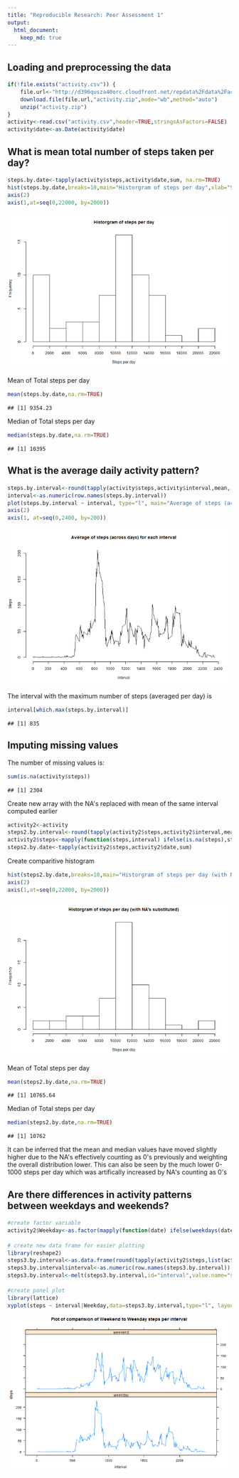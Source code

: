 ```yaml
---
title: "Reproducible Research: Peer Assessment 1"
output: 
  html_document:
    keep_md: true
---
```



## Loading and preprocessing the data

```r
if(!file.exists("activity.csv")) {
    file.url<-"http://d396qusza40orc.cloudfront.net/repdata%2Fdata%2Factivity.zip"
    download.file(file.url,"activity.zip",mode="wb",method="auto")
    unzip("activity.zip")
}
activity<-read.csv("activity.csv",header=TRUE,stringsAsFactors=FALSE)
activity$date<-as.Date(activity$date)
```

## What is mean total number of steps taken per day?

```r
steps.by.date<-tapply(activity$steps,activity$date,sum, na.rm=TRUE)
hist(steps.by.date,breaks=10,main="Historgram of steps per day",xlab="Steps per day",axes=F)
axis(2)
axis(1,at=seq(0,22000, by=2000))
```

![plot of chunk unnamed-chunk-1](figure/unnamed-chunk-1-1.png) 

Mean of Total steps per day

```r
mean(steps.by.date,na.rm=TRUE)
```

```
## [1] 9354.23
```

Median of Total steps per day

```r
median(steps.by.date,na.rm=TRUE)
```

```
## [1] 10395
```


## What is the average daily activity pattern?

```r
steps.by.interval<-round(tapply(activity$steps,activity$interval,mean, na.rm=TRUE))
interval<-as.numeric(row.names(steps.by.interval))
plot(steps.by.interval ~ interval, type="l", main="Average of steps (across days) for each interval",ylab="Steps", axes=FALSE)
axis(2)
axis(1, at=seq(0,2400, by=200))
```

![plot of chunk unnamed-chunk-4](figure/unnamed-chunk-4-1.png) 

The interval with the maximum number of steps (averaged per day) is

```r
interval[which.max(steps.by.interval)]
```

```
## [1] 835
```
## Imputing missing values
The number of missing values is:

```r
sum(is.na(activity$steps))
```

```
## [1] 2304
```

Create new array with the NA's replaced with mean of the same interval computed earlier

```r
activity2<-activity
steps2.by.interval<-round(tapply(activity2$steps,activity2$interval,mean))
activity2$steps<-mapply(function(steps,interval) ifelse(is.na(steps),steps.by.interval[as.character(interval)],steps),steps=activity2$steps,interval=activity2$interval)
steps2.by.date<-tapply(activity2$steps,activity2$date,sum)
```

Create comparitive histogram

```r
hist(steps2.by.date,breaks=10,main="Historgram of steps per day (with NA's substituted)",xlab="Steps per day",axes=F)
axis(2)
axis(1,at=seq(0,22000, by=2000))
```

![plot of chunk unnamed-chunk-8](figure/unnamed-chunk-8-1.png) 

Mean of Total steps per day

```r
mean(steps2.by.date,na.rm=TRUE)
```

```
## [1] 10765.64
```

Median of Total steps per day

```r
median(steps2.by.date,na.rm=TRUE)
```

```
## [1] 10762
```
It can be inferred that the mean and median values have moved slightly higher due to the NA's effectively counting as 0's previously and weighting the overall distribution lower. This can also be seen by the much lower 0-1000 steps per day which was artifically increased by NA's counting as 0's




## Are there differences in activity patterns between weekdays and weekends?

```r
#create factor variable
activity2$Weekday<-as.factor(mapply(function(date) ifelse(weekdays(date)=="Sunday"||weekdays(date)=="Saturday","weekend","weekday"),date=activity2$date))

# create new data frame for easier plotting
library(reshape2)
steps3.by.interval<-as.data.frame(round(tapply(activity2$steps,list(activity2$interval,activity2$Weekday),mean)))
steps3.by.interval$interval<-as.numeric(row.names(steps3.by.interval))
steps3.by.interval<-melt(steps3.by.interval,id="interval",value.name="steps",variable.name="Weekday")

#create panel plot
library(lattice)
xyplot(steps ~ interval|Weekday,data=steps3.by.interval,type="l", layout=c(1,2), main="Plot of comparision of Weekend to Weekday steps per interval")
```

![plot of chunk unnamed-chunk-11](figure/unnamed-chunk-11-1.png) 

